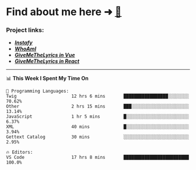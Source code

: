 # Find about me here ➜ [🧑](https://pauabella.dev)

### Project links:
- ***[Instafy](https://instafy.me)***
- ***[WhoAmI](https://pauabella.dev)***
- ***[GiveMeTheLyrics in Vue](https://lyrics.pauabella.dev)***
- ***[GiveMeTheLyrics in React](https://pauabella.dev/GiveMeTheLyrics)***

---
<!--START_SECTION:waka-->
📊 **This Week I Spent My Time On** 

```text
💬 Programming Languages: 
Twig                     12 hrs 6 mins       █████████████████░░░░░░░░   70.62% 
Other                    2 hrs 15 mins       ███░░░░░░░░░░░░░░░░░░░░░░   13.14% 
JavaScript               1 hr 5 mins         █░░░░░░░░░░░░░░░░░░░░░░░░   6.37% 
XML                      40 mins             █░░░░░░░░░░░░░░░░░░░░░░░░   3.94% 
Gettext Catalog          30 mins             ░░░░░░░░░░░░░░░░░░░░░░░░░   2.95%

🔥 Editors: 
VS Code                  17 hrs 8 mins       █████████████████████████   100.0%

```


<!--END_SECTION:waka-->
